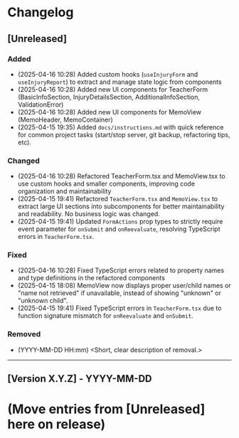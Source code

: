<!--
Last updated: 2025-04-16 10:28 EDT
NOTE: Update this timestamp whenever the document is updated.
-->

# Changelog

## [Unreleased]

### Added
- (2025-04-16 10:28) Added custom hooks (`useInjuryForm` and `useInjuryReport`) to extract and manage state logic from components
- (2025-04-16 10:28) Added new UI components for TeacherForm (BasicInfoSection, InjuryDetailsSection, AdditionalInfoSection, ValidationError)
- (2025-04-16 10:28) Added new UI components for MemoView (MemoHeader, MemoContainer)
- (2025-04-15 19:35) Added `docs/instructions.md` with quick reference for common project tasks (start/stop server, git backup, refactoring tips, etc).

### Changed
- (2025-04-16 10:28) Refactored TeacherForm.tsx and MemoView.tsx to use custom hooks and smaller components, improving code organization and maintainability
- (2025-04-15 19:41) Refactored `TeacherForm.tsx` and `MemoView.tsx` to extract large UI sections into subcomponents for better maintainability and readability. No business logic was changed.
- (2025-04-15 19:41) Updated `FormActions` prop types to strictly require event parameter for `onSubmit` and `onReevaluate`, resolving TypeScript errors in `TeacherForm.tsx`.

### Fixed
- (2025-04-16 10:28) Fixed TypeScript errors related to property names and type definitions in the refactored components
- (2025-04-15 18:08) MemoView now displays proper user/child names or "name not retrieved" if unavailable, instead of showing "unknown" or "unknown child".
- (2025-04-15 19:41) Fixed TypeScript errors in `TeacherForm.tsx` due to function signature mismatch for `onReevaluate` and `onSubmit`.

### Removed
- (YYYY-MM-DD HH:mm) <Short, clear description of removal.>

---

## [Version X.Y.Z] - YYYY-MM-DD

# (Move entries from [Unreleased] here on release)
